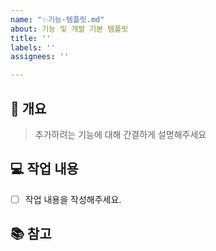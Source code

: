 ```yaml
---
name: "✨기능-템플릿.md"
about: 기능 및 개발 기본 템플릿
title: ''
labels: ''
assignees: ''

---
```


<!-- --------------------------------------------------------- -->
<!-- 제목 작성 규칙✅ : 이슈명 -->
<!-- [예시] #23 로그인 페이지 추가 -->
<!-- --------------------------------------------------------- -->

## 🚀 개요

> 추가하려는 기능에 대해 간결하게 설명해주세요

## 💻 작업 내용

- [ ] 작업 내용을 작성해주세요.

## 📚 참고

<!-- (선택사항) 작성이 필요한 경우만 추가 -->

<!-- --------------------------------------------------------- -->
<!-- 이슈 발행 후 아래와 같은 규칙으로 로컬에서 브랜치 생성 후 작업 -->
<!-- 브랜치 생성 규칙✅ : 라벨/#이슈번호-개요 -->
<!-- [예시] feat/#15-login  -->
<!-- --------------------------------------------------------- -->
